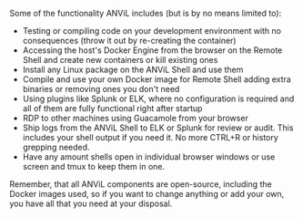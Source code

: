 Some of the functionality ANViL includes (but is by no means limited to):

- Testing or compiling code on your development environment with no consequences (throw it out by re-creating the container)
- Accessing the host's Docker Engine from the browser on the Remote Shell and create new containers or kill existing ones
- Install any Linux package on the ANViL Shell and use them
- Compile and use your own Docker image for Remote Shell adding extra binaries or removing ones you don't need
- Using plugins like Splunk or ELK, where no configuration is required and all of them are fully functional right after startup
- RDP to other machines using Guacamole from your browser
- Ship logs from the ANViL Shell to ELK or Splunk for review or audit. This includes your shell output if you need it. No more CTRL+R or history grepping needed.
- Have any amount shells open in individual browser windows or use screen and tmux to keep them in one.

Remember, that all ANViL components are open-source, including the Docker images used, so if you want to change anything or add your own, you have
all that you need at your disposal.

